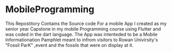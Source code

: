 # MobileProgramming
This Repostitory Contains the Source code For a mobile App I created as my senior year Capstone in my mobile Programming course using Flutter and was coded in the dart language. The App was intenteded to be a Mobile Informationation Pamphlet meant to infrom visitors to Rowan Univirsity's "Fossil ParK" ,event and the fossils that were on display at it.
